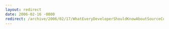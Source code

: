 ```yaml
---
layout: redirect
date: 2006-02-16 -0800
redirect: /archive/2006/02/17/WhatEveryDeveloperShouldKnowAboutSourceControl.aspx/
---
```

